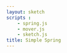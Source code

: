 ```yaml
---
layout: sketch
scripts : 
    - spring.js
    - mover.js
    - sketch.js
title: Simple Spring
---
```


